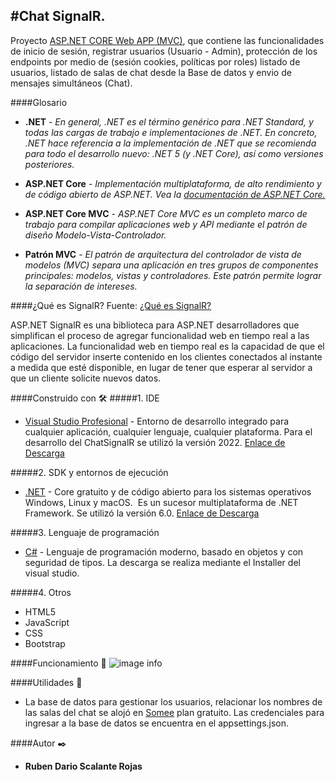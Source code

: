 #Chat SignalR.
---
Proyecto [ASP.NET CORE Web APP (MVC)](https://learn.microsoft.com/en-us/aspnet/core/tutorials/first-mvc-app/start-mvc?view=aspnetcore-6.0&tabs=visual-studio), que contiene las funcionalidades de inicio de sesión, registrar usuarios (Usuario - Admin), protección de los endpoints por medio de (sesión cookies, políticas por roles) listado de usuarios, listado de salas de chat desde la Base de datos y envio de mensajes simultáneos (Chat).

####Glosario
* **.NET** - *En general, .NET es el término genérico para .NET Standard, y todas las cargas de trabajo e implementaciones de .NET.
En concreto, .NET hace referencia a la implementación de .NET que se recomienda para todo el desarrollo nuevo: .NET 5 (y .NET Core), así como versiones posteriores.*

* **ASP.NET Core** - *Implementación multiplataforma, de alto rendimiento y de código abierto de ASP.NET. Vea la [documentación de ASP.NET Core.](https://learn.microsoft.com/es-es/aspnet/core/?view=aspnetcore-7.0)*

* **ASP.NET Core MVC** - *ASP.NET Core MVC es un completo marco de trabajo para compilar aplicaciones web y API mediante el patrón de diseño Modelo-Vista-Controlador.*

* **Patrón MVC** - *El patrón de arquitectura del controlador de vista de modelos (MVC) separa una aplicación en tres grupos de componentes principales: modelos, vistas y controladores. Este patrón permite lograr la separación de intereses.*


####¿Qué es SignalR?
Fuente: [¿Qué es SignalR?](https://learn.microsoft.com/es-es/aspnet/signalr/overview/getting-started/introduction-to-signalr)

ASP.NET SignalR es una biblioteca para ASP.NET desarrolladores que simplifican el proceso de agregar funcionalidad web en tiempo real a las aplicaciones. La funcionalidad web en tiempo real es la capacidad de que el código del servidor inserte contenido en los clientes conectados al instante a medida que esté disponible, en lugar de tener que esperar al servidor a que un cliente solicite nuevos datos.

####Construido con  🛠️
#####1. IDE
* [Visual Studio Profesional](https://visualstudio.microsoft.com/es/vs/professional/) - Entorno de desarrollo integrado para cualquier aplicación, cualquier lenguaje, cualquier plataforma. Para el desarrollo del ChatSignalR se utilizó la versión 2022. [Enlace de Descarga](https://visualstudio.microsoft.com/es/thank-you-downloading-visual-studio/?sku=Professional&rel=16) 

#####2. SDK y entornos de ejecución
* [.NET](https://docs.microsoft.com/es-es/dotnet/fundamentals/) - Core gratuito y de código abierto para los sistemas operativos Windows, Linux y macOS. ​ Es un sucesor multiplataforma de .NET Framework. Se utilizó la versión  6.0. [Enlace de Descarga](https://dotnet.microsoft.com/en-us/download)

#####3. Lenguaje de programación
* [C#](https://docs.microsoft.com/es-es/dotnet/csharp/) - Lenguaje de programación moderno, basado en objetos y con seguridad de tipos. La descarga se realiza mediante el Installer del visual studio.

#####4. Otros
* HTML5
* JavaScript
* CSS
* Bootstrap

####Funcionamiento 📐
![image info](Documentation/)

####Utilidades 💪
* La base de datos para gestionar los usuarios, relacionar los nombres de las salas del chat se alojó en [Somee]( https://somee.com/) plan gratuito.
Las credenciales para ingresar a la base de datos se encuentra en el appsettings.json.

####Autor ✒️
* **Ruben Dario Scalante Rojas**
